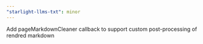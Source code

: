 ```yaml
---
"starlight-llms-txt": minor
---
```


Add pageMarkdownCleaner callback to support custom post-processing of rendred markdown
